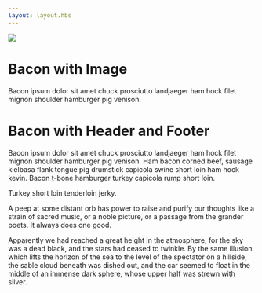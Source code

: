 ```yaml
---
layout: layout.hbs
---
```


<div class="col-12 mb2">
  <div class="center p2">
    <img src="/images/scott-webb-271478-unsplash-rect.jpg" class="mb2" />
    <h1 class="h2 mt0">Bacon with Image</h1>
    <p class="mb0">Bacon ipsum dolor sit amet chuck prosciutto landjaeger ham hock filet mignon shoulder hamburger pig venison.</p>
  </div>
</div>

<div class="md-col-12">
  <div class="overflow-hidden">
    <div class="p2">
      <h1 class="h2 m0">Bacon with Header and Footer</h1>
    </div>
    <div class="p2">
      <p class="m0">Bacon ipsum dolor sit amet chuck prosciutto landjaeger ham hock filet mignon shoulder hamburger pig venison. Ham bacon corned beef, sausage kielbasa flank tongue pig drumstick capicola swine short loin ham hock kevin. Bacon t-bone hamburger turkey capicola rump short loin.</p>
    </div>
    <div class="p2">
      <p class="m0 h5">Turkey short loin tenderloin jerky.</p>
    </div>
  </div>
</div>

<p>
A peep at some distant orb has power to raise and purify our thoughts like a strain of sacred music, or a noble picture, or a passage from the grander poets. It always does one good.
</p>

<p>
Apparently we had reached a great height in the atmosphere, for the sky was a dead black, and the stars had ceased to twinkle. By the same illusion which lifts the horizon of the sea to the level of the spectator on a hillside, the sable cloud beneath was dished out, and the car seemed to float in the middle of an immense dark sphere, whose upper half was strewn with silver.
</p>
